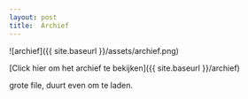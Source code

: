 ```yaml
---
layout: post
title:  Archief
---
```


![archief]({{ site.baseurl }}/assets/archief.png)

[Click hier om het archief te bekijken]({{ site.baseurl }}/archief)

grote file, duurt even om te laden.

